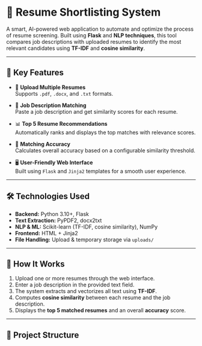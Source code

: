 # 🧠 Resume Shortlisting System

A smart, AI-powered web application to automate and optimize the process of resume screening. Built using **Flask** and **NLP techniques**, this tool compares job descriptions with uploaded resumes to identify the most relevant candidates using **TF-IDF** and **cosine similarity**.

---

## 🚀 Key Features

- 📄 **Upload Multiple Resumes**  
  Supports `.pdf`, `.docx`, and `.txt` formats.

- 🧾 **Job Description Matching**  
  Paste a job description and get similarity scores for each resume.

- 📊 **Top 5 Resume Recommendations**  
  Automatically ranks and displays the top matches with relevance scores.

- 🎯 **Matching Accuracy**  
  Calculates overall accuracy based on a configurable similarity threshold.

- 🖥️ **User-Friendly Web Interface**  
  Built using `Flask` and `Jinja2` templates for a smooth user experience.

---

## 🛠️ Technologies Used

- **Backend:** Python 3.10+, Flask  
- **Text Extraction:** PyPDF2, docx2txt  
- **NLP & ML:** Scikit-learn (TF-IDF, cosine similarity), NumPy  
- **Frontend:** HTML + Jinja2  
- **File Handling:** Upload & temporary storage via `uploads/`

---

## 🧪 How It Works

1. Upload one or more resumes through the web interface.
2. Enter a job description in the provided text field.
3. The system extracts and vectorizes all text using **TF-IDF**.
4. Computes **cosine similarity** between each resume and the job description.
5. Displays the **top 5 matched resumes** and an overall **accuracy** score.

---

## 📁 Project Structure

